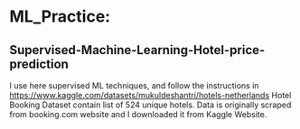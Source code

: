 # ML_Practice:
## Supervised-Machine-Learning-Hotel-price-prediction
I use here supervised ML techniques, and follow the instructions in https://www.kaggle.com/datasets/mukuldeshantri/hotels-netherlands
Hotel Booking Dataset contain list of 524 unique hotels. Data is originally scraped from booking.com website and I downloaded it from Kaggle Website.
